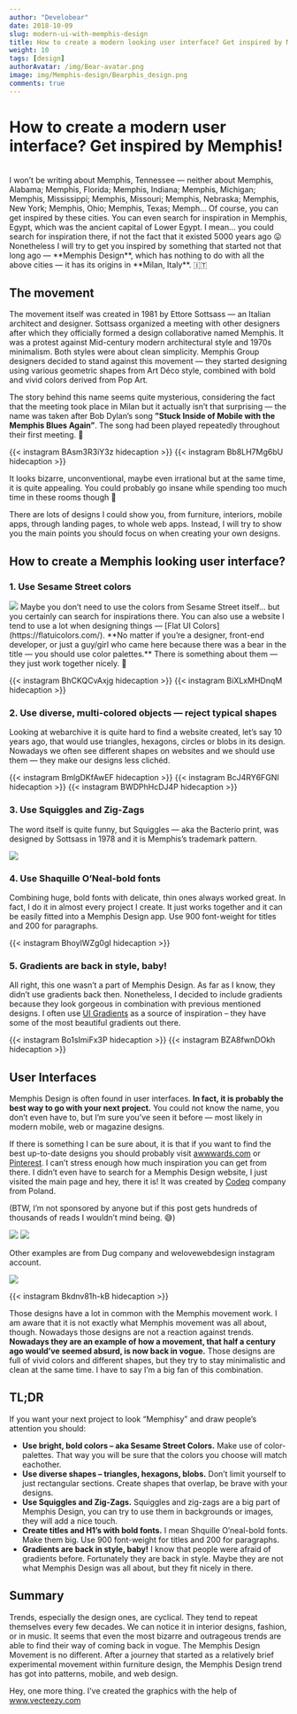 ```yaml
---
author: "Develobear"
date: 2018-10-09
slug: modern-ui-with-memphis-design
title: How to create a modern looking user interface? Get inspired by Memphis!
weight: 10
tags: [design]
authorAvatar: /img/Bear-avatar.png
image: img/Memphis-design/Bearphis_design.png
comments: true
---
```


# How to create a modern user interface? Get inspired by Memphis!

<br />
I won’t be writing about Memphis, Tennessee — neither about Memphis, Alabama; Memphis, Florida; Memphis, Indiana; Memphis, Michigan; Memphis, Mississippi; Memphis, Missouri; Memphis, Nebraska; Memphis, New York; Memphis, Ohio; Memphis, Texas; Memph…
Of course, you can get inspired by these cities. You can even search for inspiration in Memphis, Egypt, which was the ancient capital of Lower Egypt. I mean… you could search for inspiration there, if not the fact that it existed 5000 years ago 😛 Nonetheless I will try to get you inspired by something that started not that long ago — **Memphis Design**, which has nothing to do with all the above cities — it has its origins in **Milan, Italy**. 🇮🇹

## The movement
The movement itself was created in 1981 by Ettore Sottsass — an Italian architect and designer. Sottsass organized a meeting with other designers after which they officially formed a design collaborative named Memphis. It was a protest against Mid-century modern architectural style and 1970s minimalism. Both styles were about clean simplicity. Memphis Group designers decided to stand against this movement — they started designing using various geometric shapes from Art Déco style, combined with bold and vivid colors derived from Pop Art.

The story behind this name seems quite mysterious, considering the fact that the meeting took place in Milan but it actually isn’t that surprising — the name was taken after Bob Dylan’s song **”Stuck Inside of Mobile with the Memphis Blues Again”**. The song had been played repeatedly throughout their first meeting. 🎸

{{< instagram BAsm3R3iY3z hidecaption >}}
{{< instagram Bb8LH7Mg6bU hidecaption >}}

It looks bizarre, unconventional, maybe even irrational but at the same time, it is quite appealing. You could probably go insane while spending too much time in these rooms though 🤯

There are lots of designs I could show you, from furniture, interiors, mobile apps, through landing pages, to whole web apps. Instead, I will try to show you the main points you should focus on when creating your own designs.

## How to create a Memphis looking user interface?

### 1. Use Sesame Street colors
<img src="/img/Memphis-design/sesame_street.gif" />
Maybe you don’t need to use the colors from Sesame Street itself… but you certainly can search for inspirations there. You can also use a website I tend to use a lot when designing things — [Flat UI Colors](https://flatuicolors.com/). **No matter if you’re a designer, front-end developer, or just a guy/girl who came here because there was a bear in the title — you should use color palettes.** There is something about them — they just work together nicely. 🎨

{{< instagram BhCKQCvAxjg hidecaption >}}
{{< instagram BiXLxMHDnqM hidecaption >}}

### 2. Use diverse, multi-colored objects — reject typical shapes

Looking at webarchive it is quite hard to find a website created, let’s say 10 years ago, that would use triangles, hexagons, circles or blobs in its design. Nowadays we often see different shapes on websites and we should use them — they make our designs less clichéd.

{{< instagram BmlgDKfAwEF hidecaption >}}
{{< instagram BcJ4RY6FGNl hidecaption >}}
{{< instagram BWDPhHcDJ4P hidecaption >}}

### 3. Use Squiggles and Zig-Zags

The word itself is quite funny, but Squiggles — aka the Bacterio print, was designed by Sottsass in 1978 and it is Memphis’s trademark pattern.

<img src="/img/Memphis-design/squiggles.jpg" />

### 4. Use Shaquille O’Neal-bold fonts

Combining huge, bold fonts with delicate, thin ones always worked great. In fact, I do it in almost every project I create. It just works together and it can be easily fitted into a Memphis Design app. Use 900 font-weight for titles and 200 for paragraphs.

{{< instagram BhoyIWZg0gI hidecaption >}}

### 5. Gradients are back in style, baby!

All right, this one wasn’t a part of Memphis Design. As far as I know, they didn’t use gradients back then. Nonetheless, I decided to include gradients because they look gorgeous in combination with previous mentioned designs. I often use [UI Gradients](https://uigradients.com/#Bighead) as a source of inspiration – they have some of the most beautiful gradients out there.

{{< instagram Bo1sImiFx3P hidecaption >}}
{{< instagram BZA8fwnDOkh hidecaption >}}

## User Interfaces
Memphis Design is often found in user interfaces. **In fact, it is probably the best way to go with your next project.**
You could not know the name, you don’t even have to, but I’m sure you’ve seen it before — most likely in modern mobile, web or magazine designs.

If there is something I can be sure about, it is that if you want to find the best up-to-date designs you should probably visit [awwwards.com](https://www.awwwards.com/) or [Pinterest](https://pl.pinterest.com/). I can’t stress enough how much inspiration you can get from there. I didn’t even have to search for a Memphis Design website, I just visited the main page and hey, there it is! It was created by [Codeq](https://codeq.pl/) company from Poland.

(BTW, I’m not sponsored by anyone but if this post gets hundreds of thousands of reads I wouldn’t mind being. 😅)

<img src="/img/Memphis-design/codeq_01.jpg" />
<img src="/img/Memphis-design/codeq_02.jpg" />

Other examples are from Dug company and welovewebdesign instagram account.

<img src="/img/Memphis-design/dug.png" />

{{< instagram Bkdnv81h-kB hidecaption >}}

Those designs have a lot in common with the Memphis movement work. I am aware that it is not exactly what Memphis movement was all about, though. Nowadays those designs are not a reaction against trends. **Nowadays they are an example of how a movement, that half a century ago would’ve seemed absurd, is now back in vogue.** Those designs are full of vivid colors and different shapes, but they try to stay minimalistic and clean at the same time. I have to say I’m a big fan of this combination.


## TL;DR
If you want your next project to look “Memphisy” and draw people’s attention you should:

* **Use bright, bold colors – aka Sesame Street Colors.**
Make use of color-palettes. That way you will be sure that the colors you choose will match eachother.
* **Use diverse shapes – triangles, hexagons, blobs.**
Don’t limit yourself to just rectangular sections. Create shapes that overlap, be brave with your designs.
* **Use Squiggles and Zig-Zags.**
Squiggles and zig-zags are a big part of Memphis Design, you can try to use them in backgrounds or images, they will add a nice touch.
* **Create titles and H1’s with bold fonts.**
I mean Shquille O’neal-bold fonts. Make them big. Use 900 font-weight for titles and 200 for paragraphs.
* **Gradients are back in style, baby!**
I know that people were afraid of gradients before. Fortunately they are back in style. Maybe they are not what Memphis Design was all about, but they fit nicely in there.

## Summary
Trends, especially the design ones, are cyclical. They tend to repeat themselves every few decades. We can notice it in interior designs, fashion, or in music. It seems that even the most bizarre and outrageous trends are able to find their way of coming back in vogue. The Memphis Design Movement is no different. After a journey that started as a relatively brief experimental movement within furniture design, the Memphis Design trend has got into patterns, mobile, and web design.

Hey, one more thing. I've created the graphics with the help of <a rel="nofollow" target="_blank" href="https://vecteezy.com"> www.vecteezy.com</a>